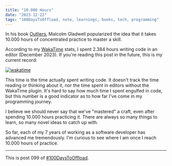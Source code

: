 ```yaml
---
title: "10.000 Hours"
date: "2023-12-22"
tags: "100DaysToOffload, note, learnings, books, tech, programming"
---
```


In his book [Outliers](https://en.m.wikipedia.org/wiki/Outliers_(book)), Malcolm Gladwell popularized the idea that it takes 10.000 hours of concentrated practice to master a skill.

According to my [WakaTime](https://wakatime.com) stats, I spent 2.384 hours writing code in an editor (December 2023). If you're reading this post in the future, this is my current record:

[![wakatime](https://wakatime.com/badge/user/811525e7-5cc5-4eef-9e29-3cece3a03847.svg)](https://wakatime.com/@811525e7-5cc5-4eef-9e29-3cece3a03847)

This time is the time actually spent writing code. It doesn't track the time reading or thinking about it, nor the time spent in editors without the WakaTime plugin. It's hard to say how much time I spent engulfed in code, but this number is a good indicator as to how far I've come in my programming journey.

I believe we should never say that we've "mastered" a craft, even after spending 10.000 hours practicing it. There are always so many things to learn, so many novel ideas to catch up with.

So far, each of my 7 years of working as a software developer has advanced me tremendously. I'm curious to see where I am once I reach 10.000 hours of practice.

---

This is post 099 of [#100DaysToOffload](https://100daystooffload.com/).
